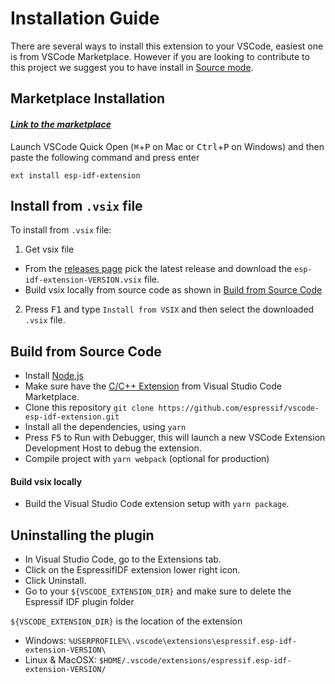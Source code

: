 # Installation Guide

There are several ways to install this extension to your VSCode, easiest one is from VSCode Marketplace. However if you are looking to contribute to this project we suggest you to have install in [Source mode](#Build-from-Source-Code).

## Marketplace Installation

#### _[Link to the marketplace](https://marketplace.visualstudio.com/items?itemName=espressif.esp-idf-extension)_

Launch VSCode Quick Open (<kbd>⌘</kbd>+<kbd>P</kbd> on Mac or <kbd>Ctrl</kbd>+<kbd>P</kbd> on Windows) and then paste the following command and press enter

    ext install esp-idf-extension

## Install from `.vsix` file

To install from `.vsix` file:

1. Get vsix file

- From the [releases page](https://github.com/espressif/vscode-esp-idf-extension/releases/) pick the latest release and download the `esp-idf-extension-VERSION.vsix` file.
- Build vsix locally from source code as shown in [Build from Source Code](#Build-from-Source-Code)

2. Press <kbd>F1</kbd> and type `Install from VSIX` and then select the downloaded `.vsix` file.

## Build from Source Code

- Install [Node.js](https://nodejs.org/en/)
- Make sure have the [C/C++ Extension](https://marketplace.visualstudio.com/items?itemName=ms-vscode.cpptools) from Visual Studio Code Marketplace.
- Clone this repository `git clone https://github.com/espressif/vscode-esp-idf-extension.git`
- Install all the dependencies, using `yarn`
- Press <kbd>F5</kbd> to Run with Debugger, this will launch a new VSCode Extension Development Host to debug the extension.
- Compile project with `yarn webpack` (optional for production)

#### Build vsix locally

- Build the Visual Studio Code extension setup with `yarn package`.

## Uninstalling the plugin

- In Visual Studio Code, go to the Extensions tab.
- Click on the EspressifIDF extension lower right icon.
- Click Uninstall.
- Go to your `${VSCODE_EXTENSION_DIR}` and make sure to delete the Espressif IDF plugin folder

`${VSCODE_EXTENSION_DIR}` is the location of the extension

- Windows: `%USERPROFILE%\.vscode\extensions\espressif.esp-idf-extension-VERSION\`
- Linux & MacOSX: `$HOME/.vscode/extensions/espressif.esp-idf-extension-VERSION/`
